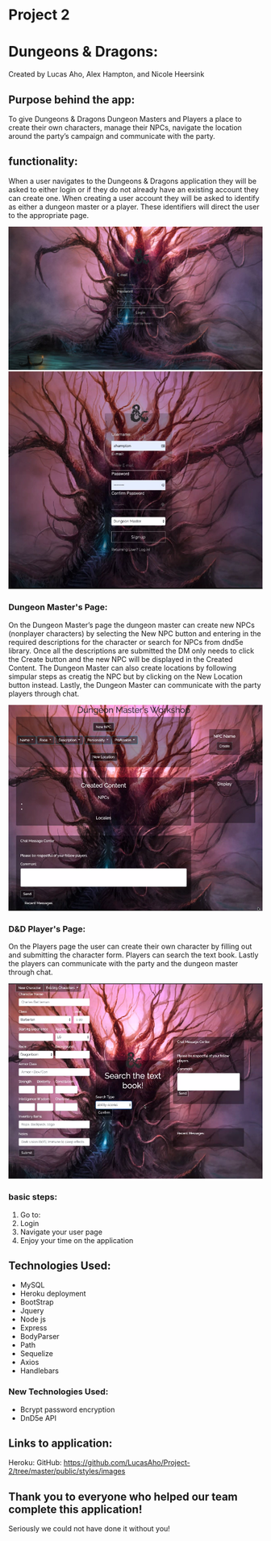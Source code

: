 # Project 2
# Dungeons & Dragons:
Created by Lucas Aho, Alex Hampton, and Nicole Heersink

## Purpose behind the app:

To give Dungeons & Dragons  Dungeon Masters and Players a place to create their own characters, manage their NPCs, navigate the location around the party’s campaign and communicate with the party.

## functionality:

When a user navigates to the Dungeons & Dragons application they will be asked to either login or if they do not already have an existing account they can create one. When creating a user account they will be asked to identify as either a dungeon master or a player. These identifiers will direct the user to the appropriate page.

<img src="public\styles\images\Login1.png">  <img src="public\styles\images\user.png"> 

### Dungeon Master's Page:

On the Dungeon Master’s page the dungeon master can create new NPCs (nonplayer characters) by selecting the New NPC button and entering in the required descriptions for the character or search for NPCs from dnd5e library. Once all the descriptions are submitted the DM only needs to click the Create button and the new NPC will be displayed in the Created Content.  The Dungeon Master can also create locations by following simpular steps as creatig the NPC but by clicking on the New Location button instead. Lastly, the Dungeon Master can communicate with the party players through chat. 

<img src="public\styles\images\dm.png"> 

### D&D Player's Page:

On the Players page the user can create their own character by filling out and submitting the character form. Players can search the text book.  Lastly the players can communicate with the party and the dungeon master through chat. 

<img src="public\styles\images\player.png"> 


### basic steps:
1. Go to: 
2. Login 
3. Navigate your user page
4. Enjoy your time on the application 


## Technologies Used:

* MySQL
* Heroku deployment
* BootStrap
* Jquery
* Node js
* Express
* BodyParser
* Path
* Sequelize
* Axios
* Handlebars


### New Technologies Used:

* Bcrypt password encryption
* DnD5e API

## Links to application:

 Heroku:
 GitHub: https://github.com/LucasAho/Project-2/tree/master/public/styles/images

 ## Thank you to everyone who helped our team complete this application!
Seriously we could not have done it without you!
